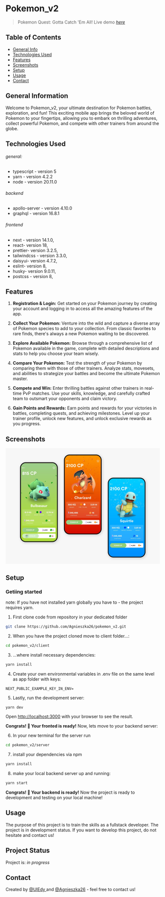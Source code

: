 # Pokemon_v2

> Pokemon Quest: Gotta Catch 'Em All!
> Live demo [_here_](https://pokemon-v2-agnieszka26.vercel.app/)

## Table of Contents

-   [General Info](#general-information)
-   [Technologies Used](#technologies-used)
-   [Features](#features)
-   [Screenshots](#screenshots)
-   [Setup](#setup)
-   [Usage](#usage)
-   [Contact](#contact)

## General Information

Welcome to Pokemon_v2, your ultimate destination for Pokemon battles, exploration, and fun! This exciting mobile app brings the beloved world of Pokemon to your fingertips, allowing you to embark on thrilling adventures, collect powerful Pokemon, and compete with other trainers from around the globe.

## Technologies Used

###### general:

-   typescript - version 5
-   yarn - version 4.2.2
-   node - version 20.11.0

###### backend

-   apollo-server - version 4.10.0
-   graphql - version 16.8.1

###### frontend

-   next - version 14.1.0,
-   react- version 18,
-   prettier- version 3.2.5,
-   tailwindcss - version 3.3.0,
-   daisyui- version 4.7.2,
-   eslint- version 8,
-   husky- version 9.0.11,
-   postcss - version 8,

## Features

1. **Registration & Login:** Get started on your Pokemon journey by creating your account and logging in to access all the amazing features of the app.

2. **Collect Your Pokemon:** Venture into the wild and capture a diverse array of Pokemon species to add to your collection. From classic favorites to rare finds, there's always a new Pokemon waiting to be discovered.

3. **Explore Available Pokemon:** Browse through a comprehensive list of Pokemon available in the game, complete with detailed descriptions and stats to help you choose your team wisely.

4. **Compare Your Pokemon:** Test the strength of your Pokemon by comparing them with those of other trainers. Analyze stats, movesets, and abilities to strategize your battles and become the ultimate Pokemon master.

5. **Compete and Win:** Enter thrilling battles against other trainers in real-time PvP matches. Use your skills, knowledge, and carefully crafted team to outsmart your opponents and claim victory.

6. **Gain Points and Rewards:** Earn points and rewards for your victories in battles, completing quests, and achieving milestones. Level up your trainer profile, unlock new features, and unlock exclusive rewards as you progress.

## Screenshots

![Example screenshot](./inspirancje1.jpg)

<!-- If you have screenshots you'd like to share, include them here. -->

## Setup

### Getiing started

note: If you have not installed yarn globally you have to - the project requires yarn.

1. First clone code from repository in your dedicated folder

```bash
git clone https://github.com/Agnieszka26/pokemon_v2.git
```

2. When you have the project cloned move to client folder...:

```bash
cd pokemon_v2/client
```

3. ...where install necessary dependencies:

```bash
yarn install
```

4. Create your own environmental variables in .env file on the same level as app folder with keys:

```
NEXT_PUBLIC_EXAMPLE_KEY_IN_ENV=
```

5. Lastly, run the development server:

```bash
yarn dev
```

Open [http://localhost:3000](http://localhost:3000) with your browser to see the result.

**Congrats! 🚀 Your fronted is ready!**
Now, lets move to your backend server:

6. In your new terminal for the server run

```bash
cd pokemon_v2/server
```

7. install your dependencies via npm

```bash
yarn install
```

8. make your local backend server up and running:

```bash
yarn start
```

**Congrats! 🚀 Your backend is ready!**
Now the project is ready to development and testing on your local machine!

<!--@todo: When be and fr will be connected update this-->

## Usage

The purpose of this project is to train the skills as a fullstack developer. The project is in development status. If you want to develop this project, do not hesitate and contact us!

## Project Status

Project is: _in progress_

## Contact

Created by [@UlEdy ](https://github.com/UlEdy) and [@Agnieszka26](https://github.com/Agnieszka26) - feel free to contact us!

<!-- Optional -->
<!-- ## License -->
<!-- This project is open source and available under the [... License](). -->

<!-- You don't have to include all sections - just the one's relevant to your project -->
